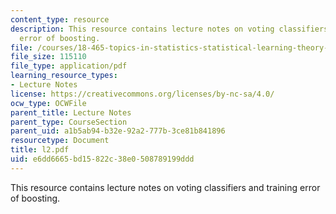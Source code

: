 ```yaml
---
content_type: resource
description: This resource contains lecture notes on voting classifiers and training
  error of boosting.
file: /courses/18-465-topics-in-statistics-statistical-learning-theory-spring-2007/e6dd6665bd15822c38e0508789199ddd_l2.pdf
file_size: 115110
file_type: application/pdf
learning_resource_types:
- Lecture Notes
license: https://creativecommons.org/licenses/by-nc-sa/4.0/
ocw_type: OCWFile
parent_title: Lecture Notes
parent_type: CourseSection
parent_uid: a1b5ab94-b32e-92a2-777b-3ce81b841896
resourcetype: Document
title: l2.pdf
uid: e6dd6665-bd15-822c-38e0-508789199ddd
---
```

This resource contains lecture notes on voting classifiers and training error of boosting.